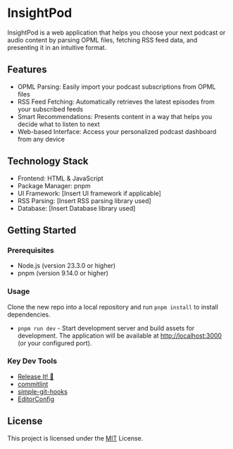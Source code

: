 # InsightPod

InsightPod is a web application that helps you choose your next podcast or audio content by parsing OPML files, fetching RSS feed data, and presenting it in an intuitive format.

## Features

- OPML Parsing: Easily import your podcast subscriptions from OPML files
- RSS Feed Fetching: Automatically retrieves the latest episodes from your subscribed feeds
- Smart Recommendations: Presents content in a way that helps you decide what to listen to next
- Web-based Interface: Access your personalized podcast dashboard from any device

## Technology Stack

- Frontend: HTML & JavaScript
- Package Manager: pnpm
- UI Framework: [Insert UI framework if applicable]
- RSS Parsing: [Insert RSS parsing library used]
- Database: [Insert Database library used]

## Getting Started

### Prerequisites

- Node.js (version 23.3.0 or higher)
- pnpm (version 9.14.0 or higher)

### Usage

Clone the new repo into a local repository and run `pnpm install` to install dependencies.

- `pnpm run dev` - Start development server and build assets for development.
  The application will be available at [http://localhost:3000](http://localhost:3000) (or your configured port).

### Key Dev Tools

- [Release It! 🚀](https://github.com/release-it/release-it)
- [commitlint](https://commitlint.js.org/)
- [simple-git-hooks](https://github.com/toplenboren/simple-git-hooks)
- [EditorConfig](https://editorconfig.org/)

## License

This project is licensed under the [MIT](./LICENSE) License.
